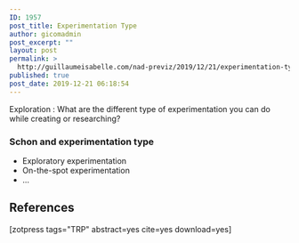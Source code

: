 ```yaml
---
ID: 1957
post_title: Experimentation Type
author: gicomadmin
post_excerpt: ""
layout: post
permalink: >
  http://guillaumeisabelle.com/nad-previz/2019/12/21/experimentation-type/
published: true
post_date: 2019-12-21 06:18:54
---
```

<!-- wp:paragraph -->

Exploration : What are the different type of experimentation you can do while creating or researching?

<!-- /wp:paragraph -->

<!-- wp:heading {"level":3} -->

### Schon and experimentation type

<!-- /wp:heading -->

<!-- wp:list -->

*   Exploratory experimentation
*   On-the-spot experimentation
*   ...

<!-- /wp:list -->

<!-- wp:heading -->

## References

<!-- /wp:heading -->

<!-- wp:paragraph -->

[zotpress tags="TRP" abstract=yes cite=yes download=yes]

<!-- /wp:paragraph -->